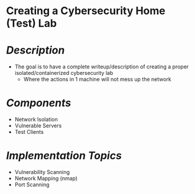 # Creating a Cybersecurity Home (Test) Lab

*Description*
=============
- The goal is to have a complete writeup/description of creating a proper isolated/containerized cybersecurity lab
    + Where the actions in 1 machine will not mess up the network

*Components*
============
- Network Isolation
- Vulnerable Servers
- Test Clients

*Implementation Topics*
=======================
- Vulnerability Scanning
- Network Mapping (nmap)
- Port Scanning

